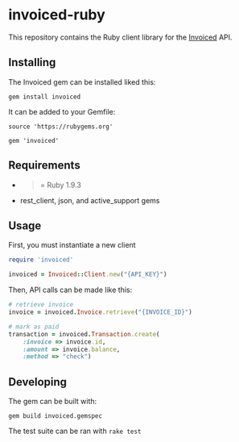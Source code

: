invoiced-ruby
========

This repository contains the Ruby client library for the [Invoiced](https://invoiced.com) API.

## Installing

The Invoiced gem can be installed liked this:

```
gem install invoiced
```

It can be added to your Gemfile:

```
source 'https://rubygems.org'

gem 'invoiced'
```

## Requirements

- >= Ruby 1.9.3
- rest_client, json, and active_support gems

## Usage

First, you must instantiate a new client

```ruby
require 'invoiced'

invoiced = Invoiced::Client.new("{API_KEY}")
```

Then, API calls can be made like this:
```ruby
# retrieve invoice
invoice = invoiced.Invoice.retrieve("{INVOICE_ID}")

# mark as paid
transaction = invoiced.Transaction.create(
    :invoice => invoice.id,
    :amount => invoice.balance,
    :method => "check")
```

## Developing

The gem can be built with:

```
gem build invoiced.gemspec
```

The test suite can be ran with `rake test`